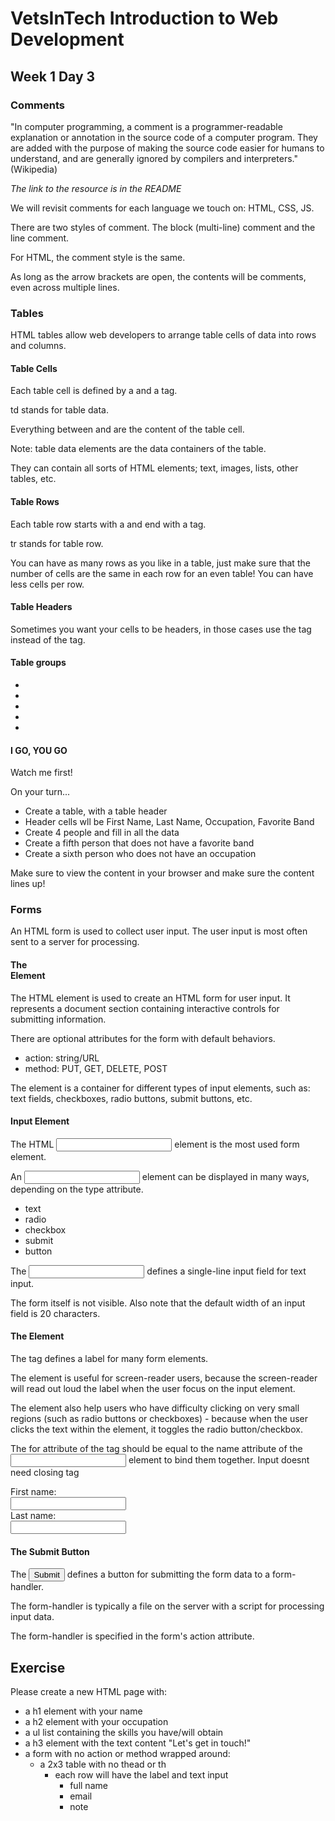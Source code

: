 # VetsInTech Introduction to Web Development

## Week 1 Day 3

### Comments

"In computer programming, a comment is a programmer-readable explanation or annotation in the source code of a computer program. They are added with the purpose of making the source code easier for humans to understand, and are generally ignored by compilers and interpreters." (Wikipedia)

_The link to the resource is in the README_

We will revisit comments for each language we touch on: HTML, CSS, JS.

There are two styles of comment. The block (multi-line) comment and the line comment.

For HTML, the comment style is the same.

<!--- COMMENTS GO IN BETWEEN --->

As long as the arrow brackets are open, the contents will be comments, even across multiple lines.

<!---
This is a
multi-line
comment in HTML.
--->

### Tables

HTML tables allow web developers to arrange table cells of data into rows and columns.

#### Table Cells

Each table cell is defined by a <td> and a </td> tag.

td stands for table data.

Everything between <td> and </td> are the content of the table cell.

Note: table data elements are the data containers of the table.

They can contain all sorts of HTML elements; text, images, lists, other tables, etc.

#### Table Rows

Each table row starts with a <tr> and end with a </tr> tag.

tr stands for table row.

You can have as many rows as you like in a table, just make sure that the number of cells are the same in each row for an even table! You can have less cells per row.

#### Table Headers

Sometimes you want your cells to be headers, in those cases use the <th> tag instead of the <td> tag.

#### Table groups

- <thead>
- <tbody>
- <tfoot>
- <colgroup>
- <col>

#### I GO, YOU GO

Watch me first!

On your turn...

- Create a table, with a table header
- Header cells wll be First Name, Last Name, Occupation, Favorite Band
- Create 4 people and fill in all the data
- Create a fifth person that does not have a favorite band
- Create a sixth person who does not have an occupation

Make sure to view the content in your browser and make sure the content lines up!

### Forms

An HTML form is used to collect user input. The user input is most often sent to a server for processing.

#### The <form> Element

The HTML <form> element is used to create an HTML form for user input. It represents a document section containing interactive controls for submitting information.

There are optional attributes for the form with default behaviors.

- action: string/URL
- method: PUT, GET, DELETE, POST

The <form> element is a container for different types of input elements, such as: text fields, checkboxes, radio buttons, submit buttons, etc.

#### Input Element

The HTML <input> element is the most used form element.

An <input> element can be displayed in many ways, depending on the type attribute.

- text
- radio
- checkbox
- submit
- button

The <input type="text"> defines a single-line input field for text input.

The form itself is not visible. Also note that the default width of an input field is 20 characters.

#### The <label> Element

The <label> tag defines a label for many form elements.

The <label> element is useful for screen-reader users, because the screen-reader will read out loud the label when the user focus on the input element.

The <label> element also help users who have difficulty clicking on very small regions (such as radio buttons or checkboxes) - because when the user clicks the text within the <label> element, it toggles the radio button/checkbox.

The for attribute of the <label> tag should be equal to the name attribute of the <input> element to bind them together.
Input doesnt need closing tag

<form>
  <label for="fname">First name:</label><br>
  <input type="text" name="fname" id="fname"><br>
  <label for="lname">Last name:</label><br>
  <input type="text" name="lname" id="lname">
</form>

#### The Submit Button

The <input type="submit"> defines a button for submitting the form data to a form-handler.

The form-handler is typically a file on the server with a script for processing input data.

The form-handler is specified in the form's action attribute.

## Exercise

Please create a new HTML page with:

- a h1 element with your name
- a h2 element with your occupation
- a ul list containing the skills you have/will obtain
- a h3 element with the text content "Let's get in touch!"
- a form with no action or method wrapped around:
  - a 2x3 table with no thead or th
    - each row will have the label and text input
      - full name
      - email
      - note
